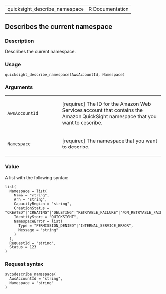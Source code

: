 <table style="width: 100%;">
<tbody>
<tr class="odd">
<td>quicksight_describe_namespace</td>
<td style="text-align: right;">R Documentation</td>
</tr>
</tbody>
</table>

## Describes the current namespace

### Description

Describes the current namespace.

### Usage

    quicksight_describe_namespace(AwsAccountId, Namespace)

### Arguments

<table>
<colgroup>
<col style="width: 35%" />
<col style="width: 65%" />
</colgroup>
<tbody>
<tr class="odd">
<td><code
id="quicksight_describe_namespace_:_AwsAccountId">AwsAccountId</code></td>
<td><p>[required] The ID for the Amazon Web Services account that
contains the Amazon QuickSight namespace that you want to
describe.</p></td>
</tr>
<tr class="even">
<td><code
id="quicksight_describe_namespace_:_Namespace">Namespace</code></td>
<td><p>[required] The namespace that you want to describe.</p></td>
</tr>
</tbody>
</table>

### Value

A list with the following syntax:

    list(
      Namespace = list(
        Name = "string",
        Arn = "string",
        CapacityRegion = "string",
        CreationStatus = "CREATED"|"CREATING"|"DELETING"|"RETRYABLE_FAILURE"|"NON_RETRYABLE_FAILURE",
        IdentityStore = "QUICKSIGHT",
        NamespaceError = list(
          Type = "PERMISSION_DENIED"|"INTERNAL_SERVICE_ERROR",
          Message = "string"
        )
      ),
      RequestId = "string",
      Status = 123
    )

### Request syntax

    svc$describe_namespace(
      AwsAccountId = "string",
      Namespace = "string"
    )
